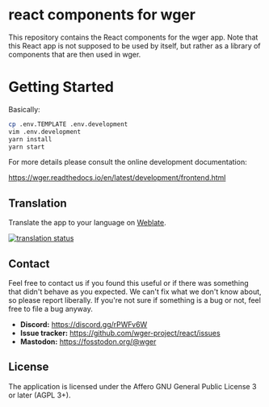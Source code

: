 # react components for wger

This repository contains the React components for the wger app. Note that this
React app is not supposed to be used by itself, but rather as a library of
components that are then used in wger.

# Getting Started

Basically:

```bash
cp .env.TEMPLATE .env.development
vim .env.development
yarn install
yarn start 
```

For more details please consult the online development documentation:

<https://wger.readthedocs.io/en/latest/development/frontend.html>

## Translation

Translate the app to your language on [Weblate](https://hosted.weblate.org/engage/wger/).

[![translation status](https://hosted.weblate.org/widgets/wger/-/frontend/multi-blue.svg)](https://hosted.weblate.org/engage/wger/)

## Contact

Feel free to contact us if you found this useful or if there was something that didn't behave as you expected. We can't
fix what we don't know about, so please report liberally. If you're not sure if something is a bug or not, feel free to
file a bug anyway.

* **Discord:** <https://discord.gg/rPWFv6W>
* **Issue tracker:** <https://github.com/wger-project/react/issues>
* **Mastodon:** <https://fosstodon.org/@wger>

## License

The application is licensed under the Affero GNU General Public License 3 or later (AGPL 3+).
